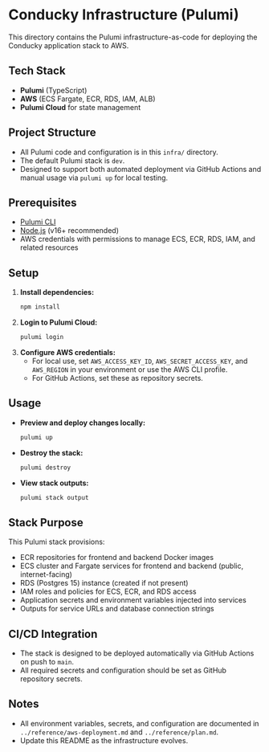 # Conducky Infrastructure (Pulumi)

This directory contains the Pulumi infrastructure-as-code for deploying the Conducky application stack to AWS.

## Tech Stack
- **Pulumi** (TypeScript)
- **AWS** (ECS Fargate, ECR, RDS, IAM, ALB)
- **Pulumi Cloud** for state management

## Project Structure
- All Pulumi code and configuration is in this `infra/` directory.
- The default Pulumi stack is `dev`.
- Designed to support both automated deployment via GitHub Actions and manual usage via `pulumi up` for local testing.

## Prerequisites
- [Pulumi CLI](https://www.pulumi.com/docs/get-started/install/)
- [Node.js](https://nodejs.org/) (v16+ recommended)
- AWS credentials with permissions to manage ECS, ECR, RDS, IAM, and related resources

## Setup
1. **Install dependencies:**
   ```sh
   npm install
   ```
2. **Login to Pulumi Cloud:**
   ```sh
   pulumi login
   ```
3. **Configure AWS credentials:**
   - For local use, set `AWS_ACCESS_KEY_ID`, `AWS_SECRET_ACCESS_KEY`, and `AWS_REGION` in your environment or use the AWS CLI profile.
   - For GitHub Actions, set these as repository secrets.

## Usage
- **Preview and deploy changes locally:**
  ```sh
  pulumi up
  ```
- **Destroy the stack:**
  ```sh
  pulumi destroy
  ```
- **View stack outputs:**
  ```sh
  pulumi stack output
  ```

## Stack Purpose
This Pulumi stack provisions:
- ECR repositories for frontend and backend Docker images
- ECS cluster and Fargate services for frontend and backend (public, internet-facing)
- RDS (Postgres 15) instance (created if not present)
- IAM roles and policies for ECS, ECR, and RDS access
- Application secrets and environment variables injected into services
- Outputs for service URLs and database connection strings

## CI/CD Integration
- The stack is designed to be deployed automatically via GitHub Actions on push to `main`.
- All required secrets and configuration should be set as GitHub repository secrets.

## Notes
- All environment variables, secrets, and configuration are documented in `../reference/aws-deployment.md` and `../reference/plan.md`.
- Update this README as the infrastructure evolves.